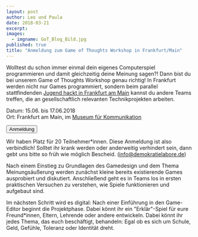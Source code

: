 ```yaml
---
layout: post
author: Leo und Paula
date: 2018-03-21
excerpt: 
images:
  - imgname: GoT_Blog_Bild.jpg
published: true
title: "Anmeldung zum Game of Thoughts Workshop in Frankfurt/Main"
---
```

Wolltest du schon immer einmal dein eigenes Computerspiel programmieren und damit gleichzeitig deine Meinung sagen?! Dann bist du bei unserem Game of Thoughts Workshop genau richtig! In Frankfurt werden nicht nur Games programmiert, sondern beim parallel stattfindenden <a href="https://jugendhackt.org/ffm">Jugend hackt in Frankfurt am Main</a> kannst du andere Teams treffen, die an gesellschaftlich relevanten Technikprojekten arbeiten.

Datum: 15.06. bis 17.06.2018 <br>
Ort: Frankfurt am Main, im <a href="http://www.mfk-frankfurt.de/">Museum für Kommunikation</a>

<a href="https://goo.gl/forms/YWIQvA2790mDiogu2"><button class="btn btn-start color-2">Anmeldung</button></a>

Wir haben Platz für 20 Teilnehmer*innen. Diese Anmeldung ist also verbindlich! Solltet ihr krank werden oder anderweitig verhindert sein, dann gebt uns bitte so früh wie möglich Bescheid. (info@demokratielabore.de)

Nach einem Einstieg zu Grundlagen des Gamedesign und dem Thema Meinungsäußerung werden zunächst kleine bereits existierende Games ausprobiert und diskutiert. Anschließend geht es in Teams los in ersten praktischen Versuchen zu verstehen, wie Spiele funktionieren und aufgebaut sind.

Im nächsten Schritt wird es digital: Nach einer Einführung in den Game-Editor beginnt die Projektphase. Dabei könnt ihr ein "Erklär"-Spiel für eure Freund*innen, Eltern, Lehrende oder andere entwickeln. Dabei könnt ihr jedes Thema, das euch beschäftigt, behandeln: Egal ob es sich um Schule, Geld, Gefühle, Toleranz oder Identität dreht. 

